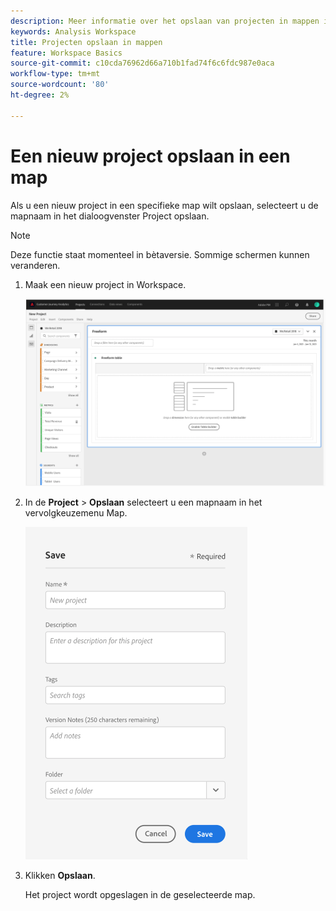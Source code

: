 ```yaml
---
description: Meer informatie over het opslaan van projecten in mappen in Workspace
keywords: Analysis Workspace
title: Projecten opslaan in mappen
feature: Workspace Basics
source-git-commit: c10cda76962d66a710b1fad74f6c6fdc987e0aca
workflow-type: tm+mt
source-wordcount: '80'
ht-degree: 2%

---
```



# Een nieuw project opslaan in een map

Als u een nieuw project in een specifieke map wilt opslaan, selecteert u de mapnaam in het dialoogvenster Project opslaan.

>[!NOTE]
>
>Deze functie staat momenteel in bètaversie. Sommige schermen kunnen veranderen.

1. Maak een nieuw project in Workspace.

   ![](/help/analyze/analysis-workspace/build-workspace-project/assets/save-to-folder1.png)

1. In de **Project** > **Opslaan** selecteert u een mapnaam in het vervolgkeuzemenu Map.

   ![](/help/analyze/analysis-workspace/build-workspace-project/assets/save-to-folder2.png)

1. Klikken **Opslaan**.

   Het project wordt opgeslagen in de geselecteerde map.
